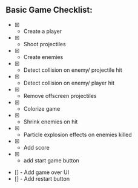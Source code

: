 ## Basic Game Checklist:

- [x] - Create a player
- [x] - Shoot projectiles
- [x] - Create enemies
- [x] - Detect collision on enemy/ projectile hit
- [x] - Detect collision on enemy/ player hit
- [x] - Remove offscreen projectiles
- [x] - Colorize game
- [x] - Shrink enemies on hit
- [x] - Particle explosion effects on enemies killed
- [x] - Add score
- [x] - add start game button
- [] - Add game over UI
- [] - Add restart button

